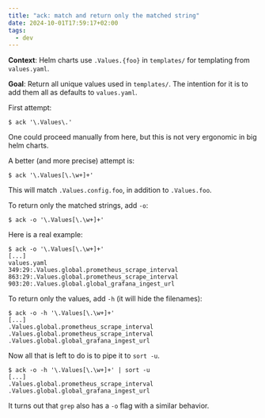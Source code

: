 ```yaml
---
title: "ack: match and return only the matched string"
date: 2024-10-01T17:59:17+02:00
tags:
  - dev
---
```


**Context**: Helm charts use `.Values.{foo}` in `templates/` for templating from
`values.yaml`.

**Goal**: Return all unique values used in `templates/`. The intention for it is
to add them all as defaults to `values.yaml`.


First attempt:

```shell
$ ack '\.Values\.'
```

One could proceed manually from here, but this is not very ergonomic in big helm
charts.

A better (and more precise) attempt is:

```shell
$ ack '\.Values[\.\w+]+'
```

This will match `.Values.config.foo`, in addition to `.Values.foo`.

To return only the matched strings, add `-o`:

```shell
$ ack -o '\.Values[\.\w+]+'
```

Here is a real example:

```shell
$ ack -o '\.Values[\.\w+]+'
[...]
values.yaml
349:29:.Values.global.prometheus_scrape_interval
863:29:.Values.global.prometheus_scrape_interval
903:20:.Values.global.global_grafana_ingest_url
```

To return only the values, add `-h` (it will hide the filenames):

```shell
$ ack -o -h '\.Values[\.\w+]+'
[...]
.Values.global.prometheus_scrape_interval
.Values.global.prometheus_scrape_interval
.Values.global.global_grafana_ingest_url
```

Now all that is left to do is to pipe it to `sort -u`.

```shell
$ ack -o -h '\.Values[\.\w+]+' | sort -u
[...]
.Values.global.prometheus_scrape_interval
.Values.global.global_grafana_ingest_url
```

It turns out that `grep` also has a `-o` flag with a similar behavior.
